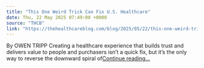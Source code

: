 ```yaml
---
title: "This One Weird Trick Can Fix U.S. Healthcare"
date: Thu, 22 May 2025 07:49:00 +0000
source: "THCB"
link: "https://thehealthcareblog.com/blog/2025/05/22/this-one-weird-trick-can-fix-u-s-healthcare/"
---
```


By OWEN TRIPP Creating a healthcare experience that builds trust and delivers value to people and purchasers isn&#8217;t a quick fix, but it’s the only way to reverse the downward spiral of<a class="more-link2" href="https://thehealthcareblog.com/blog/2025/05/22/this-one-weird-trick-can-fix-u-s-healthcare/">Continue reading...</a>